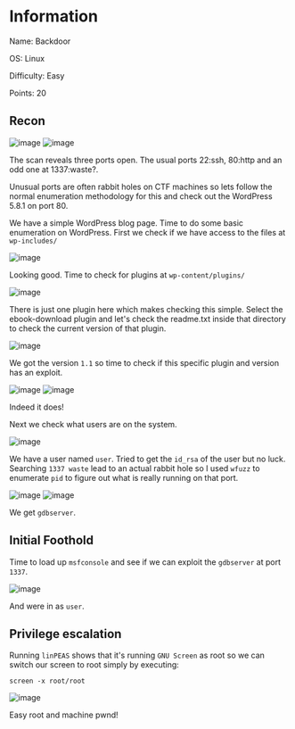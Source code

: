 # Information

Name: Backdoor

OS: Linux

Difficulty: Easy

Points: 20

## Recon

![image](https://user-images.githubusercontent.com/43668197/150363483-e083a063-e0d6-4de0-b2fa-52e309390401.png)
![image](https://user-images.githubusercontent.com/43668197/150363577-2e11a250-5148-4849-a42b-91b1ab2e96b0.png)

The scan reveals three ports open. The usual ports 22:ssh, 80:http and an odd one at 1337:waste?.

Unusual ports are often rabbit holes on CTF machines so lets follow the normal enumeration methodology for this and check out the WordPress 5.8.1 on port 80.

We have a simple WordPress blog page. Time to do some basic enumeration on WordPress. First we check if we have access to the files at `wp-includes/`

![image](https://user-images.githubusercontent.com/43668197/150365983-6c4a93ad-f237-4612-8f06-c3432b37bc2a.png)

Looking good. Time to check for plugins at `wp-content/plugins/`

![image](https://user-images.githubusercontent.com/43668197/150366103-11b76122-481f-4598-9b4d-3712c45226da.png)

There is just one plugin here which makes checking this simple. Select the ebook-download plugin and let's check the readme.txt inside that directory to check the current 
version of that plugin.

![image](https://user-images.githubusercontent.com/43668197/150366439-3c70200c-6821-485a-b7f5-a2f633f2952e.png)

We got the version `1.1` so time to check if this specific plugin and version has an exploit. 

![image](https://user-images.githubusercontent.com/43668197/150366592-32376b35-8b69-4c7a-aadc-ce73a07cfa2e.png)
![image](https://user-images.githubusercontent.com/43668197/150366836-dc123d20-bba6-4ae4-b7fb-12c4313a06d0.png)

Indeed it does! 

Next we check what users are on the system.

![image](https://user-images.githubusercontent.com/43668197/150367247-9a7a5b66-e538-4de1-a06b-86c1ca6a31f8.png)

We have a user named `user`. Tried to get the `id_rsa` of the user but no luck. Searching `1337 waste` lead to an actual rabbit hole so I used `wfuzz` to enumerate `pid` to
figure out what is really running on that port.

![image](https://user-images.githubusercontent.com/43668197/150369383-a4925483-e0e7-4209-890e-79953b1f363f.png)
![image](https://user-images.githubusercontent.com/43668197/150369964-c216a6b9-bf27-45c6-8ee6-f2a70f6eee3b.png)

We get `gdbserver`.

## Initial Foothold

Time to load up `msfconsole` and see if we can exploit the `gdbserver` at port `1337`.

![image](https://user-images.githubusercontent.com/43668197/150370876-6fbcad28-9296-47cd-a86a-1d12aceb249d.png)

And were in as `user`. 

## Privilege escalation

Running `linPEAS` shows that it's running `GNU Screen` as root so we can switch our screen to root simply by executing:

`screen -x root/root`

![image](https://user-images.githubusercontent.com/43668197/150371498-f51c04eb-20a1-4c2d-a1a8-5e3ef1fb16b7.png)

Easy root and machine pwnd!

